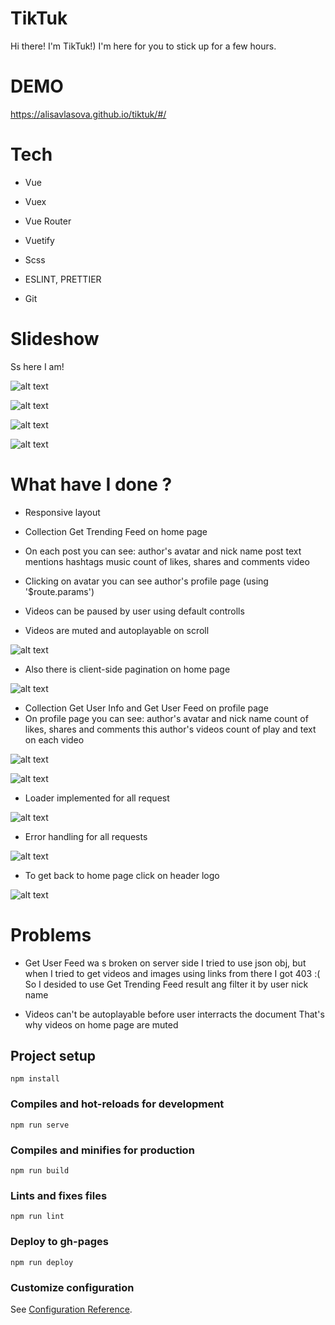 # TikTuk

Hi there! I'm TikTuk!) I'm here for you to stick up for a few hours.

# DEMO

https://alisavlasova.github.io/tiktuk/#/

# Tech

- Vue
- Vuex
- Vue Router
- Vuetify
- Scss

- ESLINT, PRETTIER
- Git

# Slideshow

Ss here I am!

![alt text](https://github.com/AlisaVlasova/tiktuk/blob/master/public/img/screen.png)

![alt text](https://github.com/AlisaVlasova/tiktuk/blob/master/public/img/screen-mob.png)

![alt text](https://github.com/AlisaVlasova/tiktuk/blob/master/public/img/profile.png)

![alt text](https://github.com/AlisaVlasova/tiktuk/blob/master/public/img/profile-mob.png)

# What have I done ?

- Responsive layout

- Collection Get Trending Feed on home page
- On each post you can see: 
    author's avatar and nick name
    post text
    mentions
    hashtags
    music
    count of likes, shares and comments
    video
- Clicking on avatar you can see author's profile page (using '$route.params')
- Videos can be paused by user using default controlls
- Videos are muted and autoplayable on scroll

![alt text](https://github.com/AlisaVlasova/tiktuk/blob/master/public/img/post.png)

- Also there is client-side pagination on home page

![alt text](https://github.com/AlisaVlasova/tiktuk/blob/master/public/img/pagination.png)

- Collection Get User Info and Get User Feed on profile page
- On profile page you can see: 
    author's avatar and nick name
    count of likes, shares and comments
    this author's videos
    count of play and text on each video

![alt text](https://github.com/AlisaVlasova/tiktuk/blob/master/public/img/profile-info.png)

![alt text](https://github.com/AlisaVlasova/tiktuk/blob/master/public/img/profile-post.png)

- Loader implemented for all request

![alt text](https://github.com/AlisaVlasova/tiktuk/blob/master/public/img/loader.png)

- Error handling for all requests

![alt text](https://github.com/AlisaVlasova/tiktuk/blob/master/public/img/error.png)


- To get back to home page click on header logo

![alt text](https://github.com/AlisaVlasova/tiktuk/blob/master/public/img/header.png)


# Problems

- Get User Feed wa s broken on server side
    I tried to use json obj, but when I tried to get videos and images using links from there I got 403 :(
    So I desided to use Get Trending Feed result ang filter it by user nick name

- Videos can't be autoplayable before user interracts the document
    That's why videos on home page are muted


## Project setup
```
npm install
```

### Compiles and hot-reloads for development
```
npm run serve
```

### Compiles and minifies for production
```
npm run build
```

### Lints and fixes files
```
npm run lint
```

### Deploy to gh-pages
```
npm run deploy
```

### Customize configuration
See [Configuration Reference](https://cli.vuejs.org/config/).

